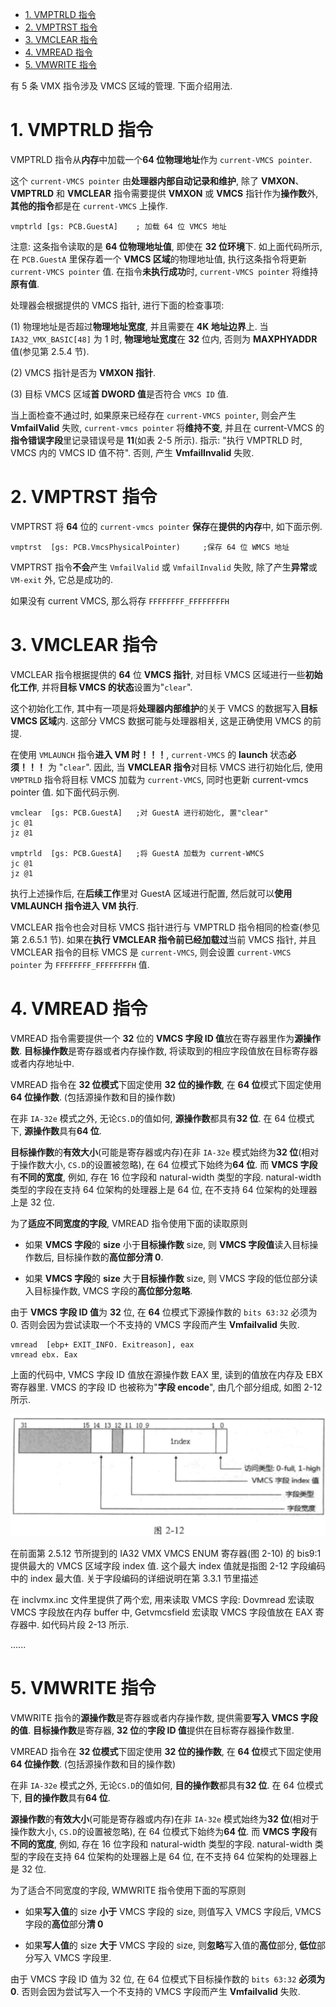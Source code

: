 
<!-- @import "[TOC]" {cmd="toc" depthFrom=1 depthTo=6 orderedList=false} -->

<!-- code_chunk_output -->

- [1. VMPTRLD 指令](#1-vmptrld-指令)
- [2. VMPTRST 指令](#2-vmptrst-指令)
- [3. VMCLEAR 指令](#3-vmclear-指令)
- [4. VMREAD 指令](#4-vmread-指令)
- [5. VMWRITE 指令](#5-vmwrite-指令)

<!-- /code_chunk_output -->

有 5 条 VMX 指令涉及 VMCS 区域的管理. 下面介绍用法.

# 1. VMPTRLD 指令

VMPTRLD 指令从**内存**中加载一个**64 位物理地址**作为 `current-VMCS pointer`.

这个 `current-VMCS pointer` 由**处理器内部自动记录和维护**, 除了 **VMXON**、**VMPTRLD** 和 **VMCLEAR** 指令需要提供 **VMXON** 或 **VMCS** 指针作为**操作数**外, **其他的指令**都是在 `current-VMCS` 上操作.

```
vmptrld [gs: PCB.GuestA]    ; 加载 64 位 VMCS 地址
```

注意: 这条指令读取的是 **64 位物理地址值**, 即使在 **32 位环境**下. 如上面代码所示, 在 `PCB.GuestA` 里保存着一个 **VMCS 区域**的物理地址值, 执行这条指令将更新 `current-VMCS pointer` 值. 在指令**未执行成功**时, `current-VMCS pointer` 将维持**原有值**.

处理器会根据提供的 VMCS 指针, 进行下面的检查事项:

(1) 物理地址是否超过**物理地址宽度**, 并且需要在 **4K 地址边界**上. 当 `IA32_VMX_BASIC[48]` 为 1 时, **物理地址宽度**在 **32** 位内, 否则为 **MAXPHYADDR** 值(参见第 2.5.4 节).

(2) VMCS 指针是否为 **VMXON 指针**.

(3) 目标 VMCS 区域**首 DWORD 值**是否符合 `VMCS ID` 值.

当上面检查不通过时, 如果原来已经存在 `current-VMCS pointer`, 则会产生  **VmfailValid** 失败, `current-vmcs pointer` 将**维持不变**, 并且在 current-VMCS 的**指令错误字段**里记录错误号是 **11**(如表 2-5 所示). 指示: "执行 VMPTRLD 时, VMCS 内的  VMCS ID 值不符". 否则, 产生 **VmfailInvalid** 失败.

# 2. VMPTRST 指令

VMPTRST 将 **64** 位的 `current-vmcs pointer` **保存**在**提供的内存**中, 如下面示例.

```
vmptrst  [gs: PCB.VmcsPhysicalPointer)     ;保存 64 位 WMCS 地址
```

VMPTRST 指令**不会**产生 `VmfailValid` 或 `VmfailInvalid` 失败, 除了产生**异常**或 `VM-exit` 外, 它总是成功的.

如果没有 current VMCS, 那么将存 `FFFFFFFF_FFFFFFFFH`

# 3. VMCLEAR 指令

VMCLEAR 指令根据提供的 **64** 位 **VMCS 指针**, 对目标 VMCS 区域进行一些**初始化工作**, 并将**目标 VMCS 的状态**设置为"`clear`".

这个初始化工作, 其中有一项是将**处理器内部维护**的关于 VMCS 的数据写入**目标 VMCS 区域**内. 这部分 VMCS 数据可能与处理器相关, 这是正确使用 VMCS 的前提.

在使用 `VMLAUNCH` 指令**进入 VM 时！！！**, `current-VMCS` 的 **launch** 状态**必须！！！** 为 "`clear`". 因此, 当 **VMCLEAR 指令**对目标 VMCS 进行初始化后, 使用 `VMPTRLD` 指令将目标 VMCS 加载为 `current-VMCS`, 同时也更新 current-vmcs pointer 值. 如下面代码示例.

```x86asm
vmclear  [gs: PCB.GuestA]   ;对 GuestA 进行初始化, 置"clear"
jc @1
jz @1

vmptrld  [gs: PCB.GuestA]   ;将 GuestA 加载为 current-WMCS
jc @1
jz @1
```

执行上述操作后, 在**后续工作**里对 GuestA 区域进行配置, 然后就可以**使用  VMLAUNCH 指令进入 VM 执行**.

VMCLEAR 指令也会对目标 VMCS 指针进行与 VMPTRLD 指令相同的检查(参见第 2.6.5.1 节). 如果在**执行 VMCLEAR 指令前已经加载过**当前 VMCS 指针, 并且  VMCLEAR 指令的目标 VMCS 是 `current-VMCS`, 则会设置 `current-VMCS pointer` 为 `FFFFFFFF_FFFFFFFFH` 值.

# 4. VMREAD 指令

VMREAD 指令需要提供一个 **32** 位的 **VMCS 字段 ID 值**放在寄存器里作为**源操作数**. **目标操作数**是寄存器或者内存操作数, 将读取到的相应字段值放在目标寄存器或者内存地址中.

VMREAD 指令在 **32 位模式**下固定使用 **32 位的操作数**, 在 **64 位**模式下固定使用 **64 位操作数**. (包括源操作数和目的操作数)

在非 `IA-32e` 模式之外, 无论`CS.D`的值如何, **源操作数**都具有**32 位**. 在 64 位模式下, **源操作数**具有**64 位**.

**目标操作数**的**有效大小**(可能是寄存器或内存)在非 `IA-32e` 模式始终为**32 位**(相对于操作数大小, `CS.D`的设置被忽略), 在 64 位模式下始终为**64 位**. 而 **VMCS 字段**有**不同的宽度**, 例如, 存在 16 位字段和 natural-width 类型的字段. natural-width 类型的字段在支持 64 位架构的处理器上是 64 位, 在不支持 64 位架构的处理器上是 32 位.

为了**适应不同宽度的字段**, VMREAD 指令使用下面的读取原则

* 如果 **VMCS 字段**的 **size** 小于**目标操作数** size, 则 **VMCS 字段值**读入目标操作数后, 目标操作数的**高位部分清 0**.

* 如果 **VMCS 字段**的 **size** 大于**目标操作数** size, 则 VMCS 字段的低位部分读入目标操作数, VMCS 字段的**高位部分忽略**.

由于 **VMCS 字段 ID 值**为 **32** 位, 在 **64** 位模式下源操作数的 `bits 63:32` 必须为 0. 否则会因为尝试读取一个不支持的 VMCS 字段而产生 **Vmfailvalid** 失败.

```
vmread  [ebp+ EXIT_INFO. Exitreason], eax
vmread ebx. Eax
```

上面的代码中, VMCS 字段 ID 值放在源操作数 EAX 里, 读到的值放在内存及 EBX 寄存器里. VMCS 的字段 ID 也被称为"**字段 encode**", 由几个部分组成, 如图 2-12 所示.

![2021-04-07-13-43-39.png](./images/2021-04-07-13-43-39.png)

在前面第 2.5.12 节所提到的 IA32 VMX VMCS ENUM 寄存器(图 2-10) 的 bis9:1 提供最大的 VMCS 区域字段 index 值. 这个最大 index 值就是指图 2-12 字段编码中的  index 最大值. 关于字段编码的详细说明在第 3.3.1 节里描述

在 inclvmx.inc 文件里提供了两个宏, 用来读取 VMCS 字段: Dovmread 宏读取 VMCS 字段放在内存 buffer 中, Getvmcsfield 宏读取 VMCS 字段值放在 EAX 寄存器中. 如代码片段 2-13 所示.

......


# 5. VMWRITE 指令

VMWRITE 指令的**源操作数**是寄存器或者内存操作数, 提供需要**写入 VMCS 字段的值**. **目标操作数**是寄存器, **32 位**的**字段 ID 值**提供在目标寄存器操作数里.

VMREAD 指令在 **32 位模式**下固定使用 **32 位的操作数**, 在 **64 位**模式下固定使用 **64 位操作数**. (包括源操作数和目的操作数)

在非 `IA-32e` 模式之外, 无论`CS.D`的值如何, **目的操作数**都具有**32 位**. 在 64 位模式下, **目的操作数**具有**64 位**.

**源操作数**的**有效大小**(可能是寄存器或内存)在非 `IA-32e` 模式始终为**32 位**(相对于操作数大小, `CS.D`的设置被忽略), 在 64 位模式下始终为**64 位**. 而 **VMCS 字段**有**不同的宽度**, 例如, 存在 16 位字段和 natural-width 类型的字段. natural-width 类型的字段在支持 64 位架构的处理器上是 64 位, 在不支持 64 位架构的处理器上是 32 位.

为了适合不同宽度的字段, WMWRITE 指令使用下面的写原则

* 如果**写入值**的 size **小于** VMCS 字段的 size, 则值写入 VMCS 字段后, VMCS 字段的**高位**部分**清 0**

* 如果**写人值**的 size **大于** VMCS 字段的 size, 则**忽略**写入值的**高位**部分, **低位**部分写入 VMCS 字段里.

由于 VMCS 字段 ID 值为 32 位, 在 64 位模式下目标操作数的 `bits 63:32` **必须为 0**. 否则会因为尝试写入一个不支持的 VMCS 字段而产生 **Vmfailvalid** 失败.